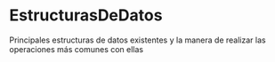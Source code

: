# EstructurasDeDatos
 Principales estructuras de datos existentes y la manera de realizar las operaciones más comunes con ellas
